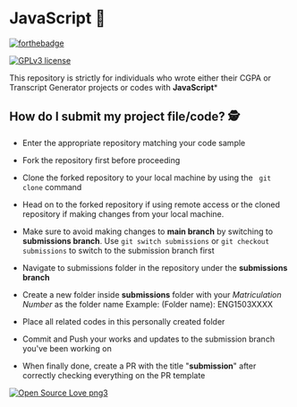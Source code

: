 # JavaScript :scroll:
[![forthebadge](https://forthebadge.com/images/badges/made-with-javascript.svg)](https://forthebadge.com)

[![GPLv3 license](https://img.shields.io/badge/License-GPLv3-blue.svg)](http://perso.crans.org/besson/LICENSE.html)


This repository is strictly for individuals who wrote either their CGPA or Transcript Generator projects or codes with **JavaScript***

## How do I submit my project file/code? :detective:

- Enter the appropriate repository matching your code sample

- Fork the repository first before proceeding

- Clone the forked repository to your local machine by using the `` git clone`` command

- Head on to the forked repository if using remote access or the cloned repository if making changes from your local machine.

- Make sure to avoid making changes to **main branch** by switching to  **submissions branch**. Use ``git switch submissions`` or ``git checkout submissions`` to switch to the submission branch first

- Navigate to submissions folder in the repository under the **submissions branch**

- Create a new folder inside **submissions** folder with your *Matriculation Number* as the folder name Example: (Folder name): ENG1503XXXX 

- Place all related codes in this personally created folder

- Commit and Push your works and updates to the submission branch you've been working on

- When finally done, create a PR with the title "**submission**" after correctly checking everything on the PR template



[![Open Source Love png3](https://badges.frapsoft.com/os/v3/open-source.png?v=103)](https://github.com/ellerbrock/open-source-badges/)
